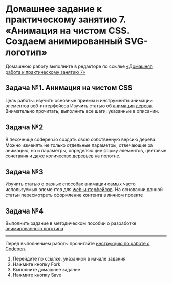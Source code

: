 # Домашнее задание к практическому занятию 7. «Анимация на чистом CSS. Создаем анимированный SVG-логотип»
Домашнюю работу выполните в редакторе по ссылке [«Домашняя работа к практическому занятию 7»](https://github.com/Irina-64/web-programming-homeworks/tree/main/animation)

## Задача №1. Анимация на чистом CSS 
Цель работы: изучить основные приемы и инструменты анимации элементов веб-интерфейсов
Изучить статью об [анимации дерева](https://htmlacademy.ru/blog/html/pure-css-tree). 
Внимательно прочитать, выполнить все шаги, указанные в описании. 

## Задача №2
В песочнице codepen.io создать свою собственную версию дерева. Можно изменять не только отдельные параметры, отвечающие за анимацию, но и параметры, определяющие форму элементов, цветовые сочетания и даже количество деревьев на полотне.

## Задача №3
Изучить статью о разных способах анимации самых часто используемых элементов для [web-интерфейсов](https://htmlacademy.ru/blog/boost/tutorial/codepen-1 ). На основании данной статьи пересмотреть оформление контента в личном проекте

## Задача №4
Выполнить задание в методическом пособии о разработке [анимированного логотипа]()

---
Перед выполнением работы прочитайте [инструкцию по работе с Codepen](https://github.com/netology-code/guides/blob/master/codepen/).
1. Перейдите по ссылке, указанной в начале задания
2. Нажмите кнопку Fork
3. Выполните домашнее задание
4. Нажмите кнопку Save
